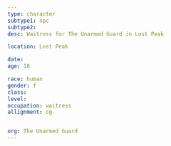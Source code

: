 ```yaml
---
type: character
subtype1: npc
subtype2:
desc: Waitress for The Unarmed Guard in Lost Peak

location: Lost Peak

date:
age: 18

race: human
gender: f
class:
level:
occupation: waitress
allignment: cg


org: The Unarmed Guard
---
```

